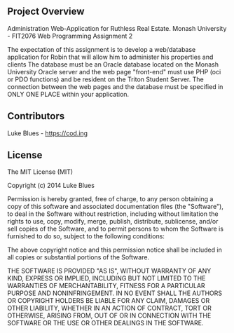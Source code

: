 ## Project Overview

Administration Web-Application for Ruthless Real Estate. 
Monash University - FIT2076 Web Programming Assignment 2

The expectation of this assignment is to develop a web/database application for Robin that will allow him to administer his properties and clients 
The database must be an Oracle database located on the Monash University Oracle server and the web page "front-end" must use PHP (oci or PDO functions) and be resident on the Triton Student Server. The connection between the web pages and the database must be specified in ONLY ONE PLACE within your application.

## Contributors

Luke Blues - https://cod.ing

## License

The MIT License (MIT)

Copyright (c) 2014 Luke Blues

Permission is hereby granted, free of charge, to any person obtaining a copy
of this software and associated documentation files (the "Software"), to deal
in the Software without restriction, including without limitation the rights
to use, copy, modify, merge, publish, distribute, sublicense, and/or sell
copies of the Software, and to permit persons to whom the Software is
furnished to do so, subject to the following conditions:

The above copyright notice and this permission notice shall be included in all
copies or substantial portions of the Software.

THE SOFTWARE IS PROVIDED "AS IS", WITHOUT WARRANTY OF ANY KIND, EXPRESS OR
IMPLIED, INCLUDING BUT NOT LIMITED TO THE WARRANTIES OF MERCHANTABILITY,
FITNESS FOR A PARTICULAR PURPOSE AND NONINFRINGEMENT. IN NO EVENT SHALL THE
AUTHORS OR COPYRIGHT HOLDERS BE LIABLE FOR ANY CLAIM, DAMAGES OR OTHER
LIABILITY, WHETHER IN AN ACTION OF CONTRACT, TORT OR OTHERWISE, ARISING FROM,
OUT OF OR IN CONNECTION WITH THE SOFTWARE OR THE USE OR OTHER DEALINGS IN THE
SOFTWARE.